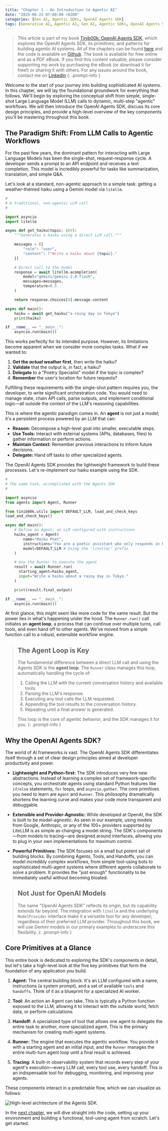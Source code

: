 ```yaml
---
title: "Chapter 1 - An Introduction to Agentic AI"
date: "2025-06-23 07:00:00 +0200"
categories: [Gen AI, Agentic SDKs, OpenAI Agents SDK]
tags: [Generative AI, Agentic AI, Gen AI, Agentic SDKs, OpenAI Agents SDK, Tinib00k]
---
```


> This article is part of my book [Tinib00k: OpenAI Agents SDK](https://gumroad.iamulya.one#WuWH2AdBm4qtHQojmRxBog==), which explores the OpenAI Agents SDK, its primitives, and patterns for building agentic AI systems. All of the chapters can be found [here](https://iamulya.one/tags/Tinib00k/) and the code is available on [Github](https://github.com/iamulya/openai-agentsdk-code). The book is available for free online and as a PDF eBook. If you find this content valuable, please consider supporting my work by purchasing the eBook (or download it for free!) or sharing it with others. For any issues around the book, contact me on [LinkedIn](https://www.linkedin.com/in/amulya-bhatia-01627a42/)
{: .prompt-info }

Welcome to the start of your journey into building sophisticated AI systems. In this chapter, we will lay the foundational groundwork for everything that follows. We'll begin by exploring the conceptual shift from simple, single-shot Large Language Model (LLM) calls to dynamic, multi-step "agentic" workflows. We will then introduce the OpenAI Agents SDK, discuss its core design principles, and provide a high-level overview of the key components you'll be mastering throughout this book.

## The Paradigm Shift: From LLM Calls to Agentic Workflows

For the past few years, the dominant pattern for interacting with Large Language Models has been the single-shot, request-response cycle. A developer sends a prompt to an API endpoint and receives a text completion. This model is incredibly powerful for tasks like summarization, translation, and simple Q&A.

Let's look at a standard, non-agentic approach to a simple task: getting a weather-themed haiku using a Gemini model via `litellm`.

```python
#
# A traditional, non-agentic LLM call
#

import asyncio
import litellm

async def get_haiku(topic: str):
    """Generates a haiku using a direct LLM call."""

    messages = [{
        "role": "user",
        "content": f"Write a haiku about {topic}."
    }]

    # Direct call to the model
    response = await litellm.acompletion(
        model="gemini/gemini-2.0-flash",
        messages=messages,
        temperature=0.5
    )

    return response.choices[0].message.content

async def main():
    haiku = await get_haiku("a rainy day in Tokyo")
    print(haiku)

if __name__ == "__main__":
    asyncio.run(main())
```

This works perfectly for its intended purpose. However, its limitations become apparent when we consider more complex tasks. What if we wanted to:

1.  **Get the *actual* weather first**, then write the haiku?
2.  **Validate** that the output is, in fact, a haiku?
3.  **Delegate** to a "Poetry Specialist" model if the topic is complex?
4.  **Remember** the user's location for future requests?

Fulfilling these requirements with the single-shot pattern requires you, the developer, to write significant orchestration code. You would need to manage state, chain API calls, parse outputs, and implement conditional logic—all outside the context of the LLM's reasoning capabilities.

This is where the agentic paradigm comes in. An **agent** is not just a model; it's a persistent process powered by an LLM that can:

*   **Reason:** Decompose a high-level goal into smaller, executable steps.
*   **Use Tools:** Interact with external systems (APIs, databases, files) to gather information or perform actions.
*   **Maintain Context:** Remember previous interactions to inform future decisions.
*   **Delegate:** Hand off tasks to other specialized agents.

The OpenAI Agents SDK provides the lightweight framework to build these processes. Let's re-implement our haiku example using the SDK.

```python
#
# The same task, accomplished with the Agents SDK
#

import asyncio
from agents import Agent, Runner

from tinib00k.utils import DEFAULT_LLM, load_and_check_keys
load_and_check_keys()

async def main():
    # Define an Agent: an LLM configured with instructions
    haiku_agent = Agent(
        name="Haiku Poet",
        instructions="You are a poetic assistant who only responds in haikus (5-7-5 syllables).",
        model=DEFAULT_LLM # Using the 'litellm/' prefix
    )

    # Use the Runner to execute the agent
    result = await Runner.run(
      starting_agent=haiku_agent,
      input="Write a haiku about a rainy day in Tokyo."
    )

    print(result.final_output)

if __name__ == "__main__":
    asyncio.run(main())
```

At first glance, this might seem like more code for the same result. But the power lies in what's happening under the hood. The `Runner.run()` call initiates an **agent loop**, a process that can continue over multiple turns, call tools, and even hand off to other agents. We've moved from a simple function call to a robust, extensible workflow engine.


> ## The Agent Loop is Key
> 
> The fundamental difference between a direct LLM call and using the Agents SDK is the **agent loop**. The `Runner` class manages this loop, automatically handling the cycle of:
> 
> 1.  Calling the LLM with the current conversation history and available tools.
> 2.  Parsing the LLM's response.
> 3.  Executing any tool calls the LLM requested.
> 4.  Appending the tool results to the conversation history.
> 5.  Repeating until a final answer is generated.
> 
> This loop is the core of agentic behavior, and the SDK manages it for you.
> {: .prompt-info }

## Why the OpenAI Agents SDK?

The world of AI frameworks is vast. The OpenAI Agents SDK differentiates itself through a set of clear design principles aimed at developer productivity and power.

*   **Lightweight and Python-first:** The SDK introduces very few new abstractions. Instead of learning a complex set of framework-specific concepts, you orchestrate agents using standard Python features like `if/else` statements, `for` loops, and `asyncio.gather`. The core primitives you need to learn are `Agent` and `Runner`. This philosophy dramatically shortens the learning curve and makes your code more transparent and debuggable.

*   **Extensible and Provider-Agnostic:** While developed at OpenAI, the SDK is built to be model-agnostic. As seen in our example, using models from Google, Anthropic, or any of the 100+ providers supported by LiteLLM is as simple as changing a model string. The SDK's components—from models to tracing—are designed around interfaces, allowing you to plug in your own implementations for maximum control.

*   **Powerful Primitives:** The SDK focuses on a small but potent set of building blocks. By combining Agents, Tools, and Handoffs, you can model incredibly complex workflows, from simple tool-using bots to sophisticated multi-agent systems where different agents collaborate to solve a problem. It provides the "just enough" functionality to be immediately useful without becoming bloated.


> ## Not Just for OpenAI Models
> 
> The name "OpenAI Agents SDK" reflects its origin, but its capability extends far beyond. The integration with `litellm` and the underlying `ModelProvider` interface make it a versatile tool for any developer, regardless of their preferred LLM provider. Throughout this book, we will use Gemini models in our primary examples to underscore this flexibility.
> {: .prompt-info }

## Core Primitives at a Glance

This entire book is dedicated to exploring the SDK's components in detail, but let's take a high-level look at the five key primitives that form the foundation of any application you build.

1.  **Agent:** The central building block. It's an LLM configured with a name, instructions (a system prompt), and a set of available `tools` and `handoffs`. Think of it as a blueprint for a specialized AI worker.

2.  **Tool:** An action an Agent can take. This is typically a Python function exposed to the LLM, allowing it to interact with the outside world, fetch data, or perform calculations.

3.  **Handoff:** A specialized type of tool that allows one agent to delegate the entire task to another, more specialized agent. This is the primary mechanism for creating multi-agent systems.

4.  **Runner:** The engine that executes the agentic workflow. You provide it with a starting agent and an initial input, and the `Runner` manages the entire multi-turn agent loop until a final result is achieved.

5.  **Tracing:** A built-in observability system that records every step of your agent's execution—every LLM call, every tool use, every handoff. This is an indispensable tool for debugging, monitoring, and improving your agents.

These components interact in a predictable flow, which we can visualize as follows:

![*High-level architecture of the Agents SDK.*](/assets/img/2025-06-23-introduction-to-agentic-ai/figure-1.png)


In the [next chapter](https://iamulya.one/posts/your-first-agent), we will dive straight into the code, setting up your environment and building a functional, tool-using agent from scratch. Let's get started.
